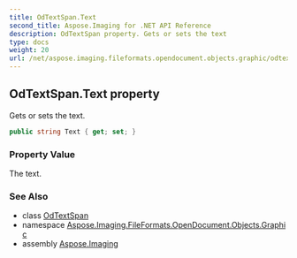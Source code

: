 ```yaml
---
title: OdTextSpan.Text
second_title: Aspose.Imaging for .NET API Reference
description: OdTextSpan property. Gets or sets the text
type: docs
weight: 20
url: /net/aspose.imaging.fileformats.opendocument.objects.graphic/odtextspan/text/
---
```

## OdTextSpan.Text property

Gets or sets the text.

```csharp
public string Text { get; set; }
```

### Property Value

The text.

### See Also

* class [OdTextSpan](../)
* namespace [Aspose.Imaging.FileFormats.OpenDocument.Objects.Graphic](../../odtextspan/)
* assembly [Aspose.Imaging](../../../)


